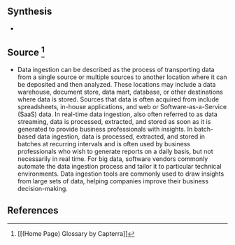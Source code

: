 ## Synthesis
- 
## Source [^1]
- Data ingestion can be described as the process of transporting data from a single source or multiple sources to another location where it can be deposited and then analyzed. These locations may include a data warehouse, document store, data mart, database, or other destinations where data is stored. Sources that data is often acquired from include spreadsheets, in-house applications, and web or Software-as-a-Service (SaaS) data. In real-time data ingestion, also often referred to as data streaming, data is processed, extracted, and stored as soon as it is generated to provide business professionals with insights. In batch-based data ingestion, data is processed, extracted, and stored in batches at recurring intervals and is often used by business professionals who wish to generate reports on a daily basis, but not necessarily in real time. For big data, software vendors commonly automate the data ingestion process and tailor it to particular technical environments. Data ingestion tools are commonly used to draw insights from large sets of data, helping companies improve their business decision-making.
## References

[^1]: [[(Home Page) Glossary by Capterra]]
